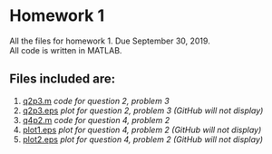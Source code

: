 # Homework 1 
All the files for homework 1. Due September 30, 2019.  
All code is written in MATLAB.
## Files included are:
1. [q2p3.m](q2p3.m) _code for question 2, problem 3_  
2. [q2p3.eps](q2p3.eps) _plot for question 2, problem 3 (GitHub will not display)_  
3. [q4p2.m](q4p2.m) _code for question 4, problem 2_  
4. [plot1.eps](plot1.eps) _plot for question 4, problem 2 (GitHub will not display)_  
5. [plot2.eps](plot2.eps) _plot for question 4, problem 2 (GitHub will not display)_  